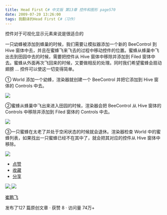 ```yaml
---
title: Head First C# 中文版 第13章 控件和图形 page570
date: 2009-07-20 13:26:00
tags: 我翻译的Head First C#（习作）
---
```

控件对于可视化显示元素来说是很适合的

  

一只幼蜂被添加到蜂巢的时候，我们需要让模拟器添加一个新的  BeeControl  到  Hive
窗体中去，并且在蜜蜂飞来飞去的过程中移动控件的位置。蜜蜂从蜂巢中飞出去到田园中去的时候，需要把控件从  Hive  窗体中移除并添加到  Filed
窗体中去。蜜蜂从外面再次飞回来的时候，又要做相反的处理。同时我们希望蜜蜂会扇动翅膀  ...  控件可以使这一切变得简单。

  

①  World  添加一个幼蜂，渲染器就创建一个  BeeControl  并把它添加到  Hive  窗体的  Controls  中去。

  

![](https://p-blog.csdn.net/images/p_blog_csdn_net/cuipengfei1/EntryImages/20090720/2009-07-20_13-20-51.jpg)

②蜜蜂从蜂巢中飞出来进入田园的时候，渲染器会把  BeeControl  从  Hive  窗体的  Controls  中移除并添加到  Filed
窗体的  Controls  中去。

  

![](https://p-blog.csdn.net/images/p_blog_csdn_net/cuipengfei1/EntryImages/20090720/2009-07-20_13-22-25.jpg)

③一只蜜蜂在太老了并处于空闲状态的时候就会退休。渲染器检查  World  中的蜜蜂列表，如果找出一只蜜蜂已经不在其中了，就会把其对应的控件从  Hive
窗体中移除。

  

![](https://p-blog.csdn.net/images/p_blog_csdn_net/cuipengfei1/EntryImages/20090720/2009-07-20_13-25-08.jpg)

  * [ 点赞  ](javascript:;)
  * [ 收藏  ](javascript:;)
  * [ 分享 ](javascript:;)

[ ![](https://profile.csdnimg.cn/5/2/5/3_cuipengfei1)
![](https://g.csdnimg.cn/static/user-reg-year/1x/11.png)
](https://blog.csdn.net/cuipengfei1)

[ 崔鹏飞 ](https://blog.csdn.net/cuipengfei1)

发布了127 篇原创文章  ·  获赞 8  ·  访问量 74万+

